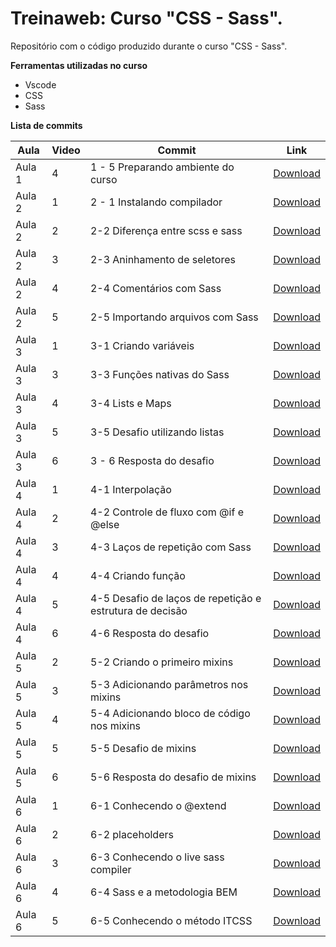 # Treinaweb: Curso "CSS - Sass".

Repositório com o código produzido durante o curso "CSS - Sass".

**Ferramentas utilizadas no curso**

- Vscode
- CSS
- Sass

**Lista de commits**

Aula | Video | Commit | Link
------ | ------ | ------ | ------
Aula 1 | 4 | 1 - 5 Preparando ambiente do curso | [Download](https://github.com/treinaweb/CSS-Sass/archive/cdd213de950a82f3bbea449cee902be137eeab20.zip)
Aula 2 | 1 | 2 - 1 Instalando compilador | [Download](https://github.com/treinaweb/CSS-Sass/archive/73cb4d98aa9540c915e6eb57ae5dd27a7dc6949d.zip)
Aula 2 | 2 | 2-2 Diferença entre scss e sass | [Download](https://github.com/treinaweb/CSS-Sass/archive/0c5aedb927afc04c45d1ecea40331db4d1f928d8.zip)
Aula 2 | 3 | 2-3 Aninhamento de seletores | [Download](https://github.com/treinaweb/CSS-Sass/archive/9ec70c164ed94308b4b3defaa63f7ee07e9e8489.zip)
Aula 2 | 4 | 2-4 Comentários com Sass | [Download](https://github.com/treinaweb/CSS-Sass/archive/ca5d14191f01e4802069a2d4fd19ce252e78472a.zip)
Aula 2 | 5 | 2-5 Importando arquivos com Sass | [Download](https://github.com/treinaweb/CSS-Sass/archive/07ea89756361ca56efbce9224c1e7b7e8e9749e5.zip)
Aula 3 | 1 | 3-1 Criando variáveis | [Download](https://github.com/treinaweb/CSS-Sass/archive/5f26758e0b4e9131fdd314f557cd21468b47a9bc.zip)
Aula 3 | 3 | 3-3 Funções nativas do Sass | [Download](https://github.com/treinaweb/CSS-Sass/archive/20eb6f264b5d705e8c4d15b5006d3e9024aa4bc6.zip)
Aula 3 | 4 | 3-4 Lists e Maps | [Download](https://github.com/treinaweb/CSS-Sass/archive/2ec3b20347f87541ce4063a366f7d09f59dd573e.zip)
Aula 3 | 5 | 3-5 Desafio utilizando listas | [Download](https://github.com/treinaweb/CSS-Sass/archive/80580734552457da9bd660d0a6a2181273198ad2.zip)
Aula 3 | 6 | 3 - 6 Resposta do desafio | [Download](https://github.com/treinaweb/CSS-Sass/archive/336d748e4b81ab6cfd91348c58fc68b4dfff7a69.zip)
Aula 4 | 1 | 4-1 Interpolação | [Download](https://github.com/treinaweb/CSS-Sass/archive/1cd174415b51889a6b3d76e26994aa31f7fa4de3.zip)
Aula 4 | 2 | 4-2 Controle de fluxo com @if e @else | [Download](https://github.com/treinaweb/CSS-Sass/archive/91f1b1c2bc4b25d9799f0a296e1972729ab20efd.zip)
Aula 4 | 3 | 4-3 Laços de repetição com Sass | [Download](https://github.com/treinaweb/CSS-Sass/archive/6b5134d6538325ad8f7c5b6b21db1a5565008697.zip)
Aula 4 | 4 | 4-4 Criando função | [Download](https://github.com/treinaweb/CSS-Sass/archive/2c6ab74b6e77e80e0a1f94b5b9287f7dd741971f.zip)
Aula 4 | 5 | 4-5 Desafio de laços de repetição e estrutura de decisão | [Download](https://github.com/treinaweb/CSS-Sass/archive/bb674994c69635591c9c5344728271113a5c2f65.zip)
Aula 4 | 6 | 4-6 Resposta do desafio | [Download](https://github.com/treinaweb/CSS-Sass/archive/70c17ccaa97c2d8b3d36ca7ea5e9a866ff2169dd.zip)
Aula 5 | 2 | 5-2 Criando o primeiro mixins | [Download](https://github.com/treinaweb/CSS-Sass/archive/b73252ea33188924be08885581261169713ccdf2.zip)
Aula 5 | 3 | 5-3 Adicionando parâmetros nos mixins | [Download](https://github.com/treinaweb/CSS-Sass/archive/07c72e0d1cec296db251d610bd9d828a8d82059e.zip)
Aula 5 | 4 | 5-4 Adicionando bloco de código nos mixins | [Download](https://github.com/treinaweb/CSS-Sass/archive/744514590bb813aaf4df08548209a567d450d19e.zip)
Aula 5 | 5 | 5-5 Desafio de mixins | [Download](https://github.com/treinaweb/CSS-Sass/archive/94eaf40d5e8fef2b17d1c5dac383d9caca72a6af.zip)
Aula 5 | 6 | 5-6 Resposta do desafio de mixins | [Download](https://github.com/treinaweb/CSS-Sass/archive/e87fc16492c1731c76a0b13cdd1ada1fd1ed82f8.zip)
Aula 6 | 1 | 6-1 Conhecendo o @extend | [Download](https://github.com/treinaweb/CSS-Sass/archive/754653c097bbee31efaa8eaf5a1357373fbf3da4.zip)
Aula 6 | 2 | 6-2 placeholders | [Download](https://github.com/treinaweb/CSS-Sass/archive/cdf8b9c39142aa3f281c3a0ad5e5d64726bc1a5c.zip)
Aula 6 | 3 | 6-3 Conhecendo o live sass compiler | [Download](https://github.com/treinaweb/CSS-Sass/archive/837cd7fd18bf4f9e157cefb6c9e8f2b8484da843.zip)
Aula 6 | 4 | 6-4 Sass e a metodologia BEM | [Download](https://github.com/treinaweb/CSS-Sass/archive/3dfc2abfa8b1161ce46716724ed8eb822afcab03.zip)
Aula 6 | 5 | 6-5 Conhecendo o método ITCSS | [Download](https://github.com/treinaweb/CSS-Sass/archive/1e1a0a57dd799761e1b310efceb4087c1f39aba8.zip)
